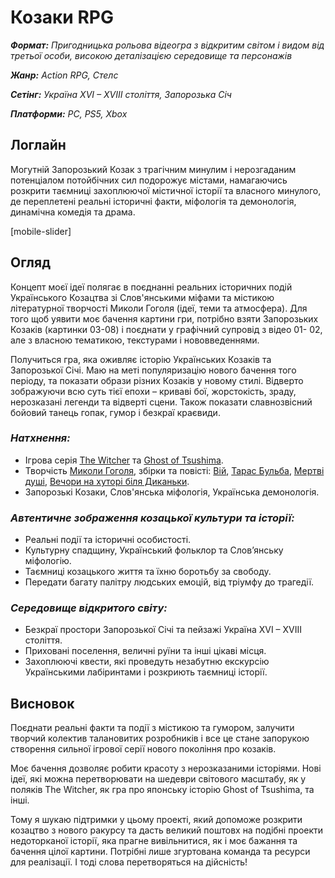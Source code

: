 
# Козаки RPG

***Формат:** Пригодницька рольова відеогра з відкритим світом і видом від третьої особи, високою деталізацією середовище та персонажів*

***Жанр:** Action RPG, Стелс*

***Сетінг:** Україна XVI – XVIII століття, Запорозька Січ*

***Платформи:** PC, PS5, Xbox*

## **Логлайн**

Могутній Запорозький Козак з трагічним минулим і нерозгаданим потенціалом потойбічних сил подорожує містами, намагаючись розкрити таємниці захоплюючої містичної історії та власного минулого, де переплетені реальні історичні факти, міфологія та демонологія, динамічна комедія та драма.

[mobile-slider]

## **Огляд**

Концепт моєї ідеї полягає в поєднанні реальних історичних подій Українського Козацтва зі Слов'янськими міфами та містикою літературної творчості Миколи Гоголя (ідеї, теми та атмосфера). Для того щоб уявити моє бачення картини гри, потрібно взяти Запорозьких Козаків (картинки 03-08) і поєднати у графічний супровід з відео 01- 02, але з власною тематикою, текстурами і нововведеннями.

Получиться гра, яка оживляє історію Українських Козаків та Запорозької Січі. Маю на меті популяризацію нового бачення того періоду, та показати образи різних Козаків у новому стилі. Відверто зображуючи всю суть тієї епохи – криваві бої, жорстокість, зраду, нерозказані легенди та відверті сцени. Також показати славнозвісний бойовий танець гопак, гумор і безкраї краєвиди.

### ***Натхнення:***

- Ігрова серія [The Witcher](https://en.wikipedia.org/wiki/The_Witcher_(video_game_series)) та [Ghost of Tsushima](https://en.wikipedia.org/wiki/Ghost_of_Tsushima).
- Творчість [Миколи Гоголя](https://en.wikipedia.org/wiki/Nikolai_Gogol), збірки та повісті: [Вій](https://en.wikipedia.org/wiki/Viy_(story)), [Тарас Бульба](https://en.wikipedia.org/wiki/Taras_Bulba), [Мертві душі](https://en.wikipedia.org/wiki/Dead_Souls), [Вечори на хуторі біля Диканьки](https://en.wikipedia.org/wiki/Evenings_on_a_Farm_Near_Dikanka).
- Запорозькі Козаки, Слов'янська міфологія, Українська демонологія.

### ***Автентичне зображення козацької культури та історії:***

- Реальні події та історичні особистості.
- Культурну спадщину, Український фольклор та Слов’янську міфологію.
- Таємниці козацького життя та їхню боротьбу за свободу.
- Передати багату палітру людських емоцій, від тріумфу до трагедії.

### ***Середовище відкритого світу:***

- Безкраї простори Запорозької Січі та пейзажі Україна XVI – XVIII століття.
- Приховані поселення, величні руїни та інші цікаві місця.
- Захоплюючі квести, які проведуть незабутню екскурсію Українськими лабіринтами і розкриють таємниці історії.

## **Висновок**

Поєднати реальні факти та події з містикою та гумором, залучити творчий колектив талановитих розробників і все це стане запорукою створення сильної ігрової серії нового покоління про козаків.

Моє бачення дозволяє робити красоту з нерозказаними історіями. Нові ідеї, які можна перетворювати на шедеври світового масштабу, як у поляків The Witcher, як гра про японську історію Ghost of Tsushima, та інші.

Тому я шукаю підтримки у цьому проекті, який допоможе розкрити козацтво з нового ракурсу та дасть великий поштовх на подібні проекти недоторканої історії, яка прагне вивільнитися, як і моє бажання та бачення цілої картини. Потрібні лише згуртована команда та ресурси для реалізації. І тоді слова перетворяться на дійсність!